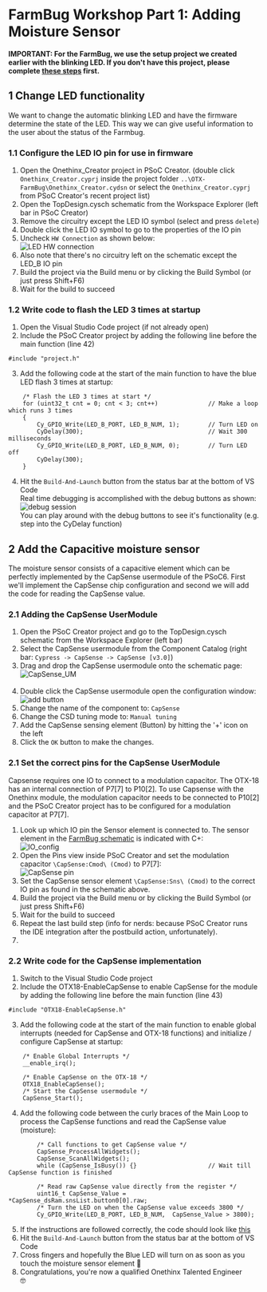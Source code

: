 # FarmBug Workshop Part 1: Adding Moisture Sensor

**IMPORTANT: For the FarmBug, we use the setup project we created earlier with the blinking LED. If you don't have this project, please complete [these steps](https://github.com/onethinx/Workshop_29May2023#2-farmbug-project-chip-configuration-firmware-coding-and-debugging) first.**

## 1 Change LED functionality
We want to change the automatic blinking LED and have the firmware determine the state of the LED. This way we can give useful information to the user about the status of the Farmbug.

### 1.1 Configure the LED IO pin for use in firmware 
1. Open the Onethinx_Creator project in PSoC Creator. (double click `Onethinx_Creator.cyprj` inside the project folder `..\OTX-FarmBug\Onethinx_Creator.cydsn` or select the `Onethinx_Creator.cyprj` from PSoC Creator's recent project list)
1. Open the TopDesign.cysch schematic from the Workspace Explorer (left bar in PSoC Creator)
1. Remove the circuitry except the LED IO symbol (select and press `delete`)
1. Double click the LED IO symbol to go to the properties of the IO pin
1. Uncheck `HW Connection` as shown below:<br>
![LED HW connection](https://github.com/onethinx/FarmBug_Workshop/blob/main/Assets/LED_HWconnect.png?raw=true)<br>
1. Also note that there's no circuitry left on the schematic except the LED_B IO pin
1. Build the project via the Build menu or by clicking the Build Symbol (or just press Shift+F6)
1. Wait for the build to succeed

### 1.2 Write code to flash the LED 3 times at startup
1. Open the Visual Studio Code project (if not already open)
2. Include the PSoC Creator project by adding the following line before the main function (line 42)<br>
```
#include "project.h"
```
3. Add the following code at the start of the main function to have the blue LED flash 3 times at startup:<br>
```
	/* Flash the LED 3 times at start */
	for (uint32_t cnt = 0; cnt < 3; cnt++)				// Make a loop which runs 3 times
	{
		Cy_GPIO_Write(LED_B_PORT, LED_B_NUM, 1);		// Turn LED on
		CyDelay(300);									// Wait 300 milliseconds
		Cy_GPIO_Write(LED_B_PORT, LED_B_NUM, 0);		// Turn LED off
		CyDelay(300);
	}
```
4. Hit the `Build-And-Launch` button from the status bar at the bottom of VS Code<br>
  Real time debugging is accomplished with the debug buttons as shown:<br>
![debug session](https://github.com/onethinx/FarmBug_Workshop/blob/main/Assets/debug_session.png?raw=true)<br>
  You can play around with the debug buttons to see it's functionality (e.g. step into the CyDelay function)
  
## 2 Add the Capacitive moisture sensor
The moisture sensor consists of a capacitive element which can be perfectly implemented by the CapSense usermodule of the PSoC6. First we'll implement the CapSense chip configuration and second we will add the code for reading the CapSense value.

### 2.1 Adding the CapSense UserModule
1. Open the PSoC Creator project and go to the TopDesign.cysch schematic from the Workspace Explorer (left bar)
1. Select the CapSense usermodule from the Component Catalog (right bar: `Cypress -> CapSense -> CapSense [v3.0]`)
1. Drag and drop the CapSense usermodule onto the schematic page:<br>
![CapSense_UM](https://github.com/onethinx/FarmBug_Workshop/blob/main/Assets/CapSense_UM.png?raw=true)<br><br>
1. Double click the CapSense usermodule open the configuration window:<br>
![add button](https://github.com/onethinx/FarmBug_Workshop/blob/main/Assets/add_button.png?raw=true)<br>
1. Change the name of the component to: `CapSense`
1. Change the CSD tuning mode to: `Manual tuning`
1. Add the CapSense sensing element (Button) by hitting the '+' icon on the left
1. Click the `OK` button to make the changes.

### 2.1 Set the correct pins for the CapSense UserModule
Capsense requires one IO to connect to a modulation capacitor. The OTX-18 has an internal connection of P7[7] to P10[2]. To use Capsense with the Onethinx module, the modulation capacitor needs to be connected to P10[2] and the PSoC Creator project has to be configured for a modulation capacitor at P7[7].
1. Look up which IO pin the Sensor element is connected to. The sensor element in the [FarmBug schematic](https://github.com/onethinx/Workshop_29May2023/blob/main/Assets/FarmBug_schematic.png?raw=true) is indicated with C+:<br>
![IO_config](https://github.com/onethinx/FarmBug_Workshop/blob/main/Assets/IO_config.png?raw=true)<br>
1. Open the Pins view inside PSoC Creator and set the modulation capacitor `\CapSense:Cmod\ (Cmod)` to P7[7]:<br>
![CapSense pin](https://github.com/onethinx/FarmBug_Workshop/blob/main/Assets/CapSense_pin.png?raw=true)<br>
1. Set the CapSense sensor element `\CapSense:Sns\ (Cmod)` to the correct IO pin as found in the schematic above.
1. Build the project via the Build menu or by clicking the Build Symbol (or just press Shift+F6)
1. Wait for the build to succeed
1. Repeat the last build step (info for nerds: because PSoC Creator runs the IDE integration after the postbuild action, unfortunately).
2. 
### 2.2 Write code for the CapSense implementation
1. Switch to the Visual Studio Code project
2. Include the OTX18-EnableCapSense to enable CapSense for the module by adding the following line before the main function (line 43)<br>
```
#include "OTX18-EnableCapSense.h"
```
3. Add the following code at the start of the main function to enable global interrupts (needed for CapSense and OTX-18 functions) and initialize / configure CapSense at startup:<br>
```
	/* Enable Global Interrupts */
	__enable_irq();

	/* Enable CapSense on the OTX-18 */
	OTX18_EnableCapSense();
	/* Start the CapSense usermodule */
	CapSense_Start();
```
4. Add the following code between the curly braces of the Main Loop to process the CapSense functions and read the CapSense value (moisture):<br>
```
		/* Call functions to get CapSense value */
		CapSense_ProcessAllWidgets();
		CapSense_ScanAllWidgets();
		while (CapSense_IsBusy()) {}					// Wait till CapSense function is finished

		/* Read raw CapSense value directly from the register */
		uint16_t CapSense_Value = *CapSense_dsRam.snsList.button0[0].raw;
		/* Turn the LED on when the CapSense value exceeds 3800 */
		Cy_GPIO_Write(LED_B_PORT, LED_B_NUM,  CapSense_Value > 3800);
```
5. If the instructions are followed correctly, the code should look like [this](https://github.com/onethinx/FarmBug_Workshop/blob/main/Assets/code_2.2.png?raw=true)
6. Hit the `Build-And-Launch` button from the status bar at the bottom of VS Code
7. Cross fingers and hopefully the Blue LED will turn on as soon as you touch the moisture sensor element 🎉
8. Congratulations, you're now a qualified Onethinx Talented Engineer<br>🤓
